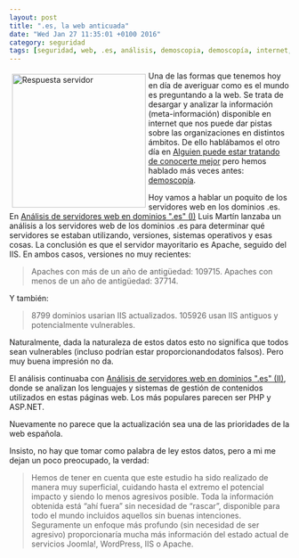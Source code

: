 ```yaml
---
layout: post
title: ".es, la web anticuada"
date: "Wed Jan 27 11:35:01 +0100 2016"
category: seguridad
tags: [seguridad, web, .es, análisis, demoscopia, demoscopía, internet, versiones, anticuado]
---
```






<a href="https://www.flickr.com/photos/fernand0/20046312" title="Respuesta servidor"><img src="https://c1.staticflickr.com/1/15/20046312_b51813014d_m.jpg" width="240"  alt="Respuesta servidor" style="float:left; margin:5px"></a>
Una de las formas que tenemos hoy en día de averiguar como es el mundo es preguntando a la web. Se trata de desargar y analizar la información (meta-información) disponible en internet que nos puede dar pistas sobre las organizaciones en distintos ámbitos. De ello hablábamos el otro día en [Alguien puede estar tratando de conocerte mejor](http://fernand0.github.io/Escaneando-Redes-Obteniendo-Informacion/) pero hemos hablado más veces antes: [demoscopía](https://mbpfernand0.wordpress.com/tag/demoscopia/).

Hoy vamos a hablar un poquito de los servidores web en los dominios .es. En [Análisis de servidores web en dominios ".es" (I)](http://www.securityartwork.es/2015/06/26/analisis-de-servidores-web-en-dominios-es-i/) Luis Martín lanzaba un análisis a los servidores web de los dominios .es para determinar qué servidores se estaban utilizando, versiones, sistemas operativos y esas cosas. La conclusión es que el servidor mayoritario es Apache, seguido del IIS. En ambos casos, versiones no muy recientes:

> Apaches con más de un año de antigüedad: 109715.
> Apaches con menos de un año de antigüedad: 37714.

Y también:

> 8799 dominios usarian IIS actualizados.
> 105926 usan IIS antiguos y potencialmente vulnerables.

Naturalmente, dada la naturaleza de estos datos esto no significa que todos sean vulnerables (incluso podrían estar proporcionandodatos falsos). Pero muy buena impresión no da.

El análisis continuaba con [Análisis de servidores web en dominios ".es" (II)](http://www.securityartwork.es/2015/07/01/analisis-de-servidores-web-en-dominios-es-ii/), donde se analizan los lenguajes y sistemas de gestión de contenidos utilizados en estas páginas web. Los más populares parecen ser PHP y ASP.NET.

Nuevamente no parece que la actualización sea una de las prioridades de la web española.

Insisto, no hay que tomar como palabra de ley estos datos, pero a mi me dejan un poco preocupado, la verdad:

> Hemos de tener en cuenta que este estudio ha sido realizado de manera muy superficial, cuidando hasta el extremo el potencial impacto y siendo lo menos agresivos posible. Toda la información obtenida está “ahí fuera” sin necesidad de “rascar”, disponible para todo el mundo incluidos aquellos sin buenas intenciones. Seguramente un enfoque más profundo (sin necesidad de ser agresivo) proporcionaría mucha más información del estado actual de servicios Joomla!, WordPress, IIS o Apache.
